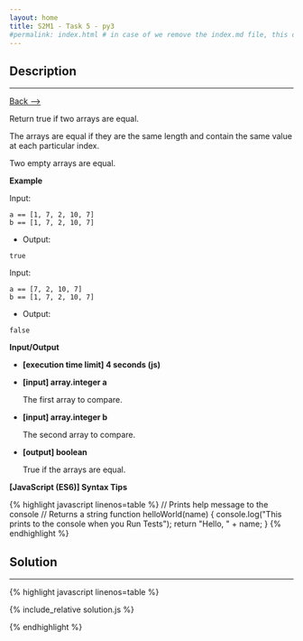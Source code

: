 ```yaml
---
layout: home
title: S2M1 - Task 5 - py3
#permalink: index.html # in case of we remove the index.md file, this doc will be the index page
---
```


<div class="row">
<div class="columnStmt" markdown="1">

##  Description
------

[Back --> ](../README.md)

Return true if two arrays are equal.

The arrays are equal if they are the same length and contain the same value at each particular index.

Two empty arrays are equal.

**Example**

Input:

```
a == [1, 7, 2, 10, 7]
b == [1, 7, 2, 10, 7]
```

-   Output:

```
true
```

Input:

```
a == [7, 2, 10, 7]
b == [1, 7, 2, 10, 7]
```

-   Output:

```
false
```

**Input/Output**

* **[execution time limit] 4 seconds (js)**

* **[input] array.integer a**

    The first array to compare.

* **[input] array.integer b**

    The second array to compare.

* **[output] boolean**

    True if the arrays are equal.

**[JavaScript (ES6)] Syntax Tips**

{% highlight javascript linenos=table %}
// Prints help message to the console
// Returns a string
function helloWorld(name) {
    console.log("This prints to the console when you Run Tests");
    return "Hello, " + name;
}
{% endhighlight %}

</div>
<div class="columnSol" markdown="1">

## Solution
------

{% highlight javascript linenos=table %}

{% include_relative solution.js %}

{% endhighlight %}

</div>
</div>